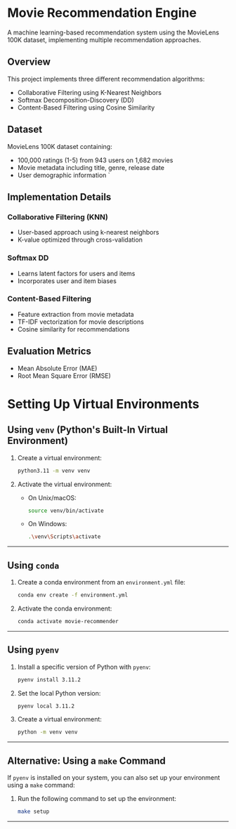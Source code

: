 # Movie Recommendation Engine

A machine learning-based recommendation system using the MovieLens 100K dataset, implementing multiple recommendation approaches.

## Overview

This project implements three different recommendation algorithms:
- Collaborative Filtering using K-Nearest Neighbors
- Softmax Decomposition-Discovery (DD)
- Content-Based Filtering using Cosine Similarity

## Dataset

MovieLens 100K dataset containing:
- 100,000 ratings (1-5) from 943 users on 1,682 movies
- Movie metadata including title, genre, release date
- User demographic information
`

## Implementation Details

### Collaborative Filtering (KNN)
- User-based approach using k-nearest neighbors
- K-value optimized through cross-validation

### Softmax DD
- Learns latent factors for users and items
- Incorporates user and item biases

### Content-Based Filtering
- Feature extraction from movie metadata
- TF-IDF vectorization for movie descriptions
- Cosine similarity for recommendations


## Evaluation Metrics

- Mean Absolute Error (MAE)
- Root Mean Square Error (RMSE)



# Setting Up Virtual Environments

## Using `venv` (Python's Built-In Virtual Environment)

1. Create a virtual environment:
   ```bash
   python3.11 -m venv venv
   ```

2. Activate the virtual environment:
   - On Unix/macOS:
     ```bash
     source venv/bin/activate
     ```
   - On Windows:
     ```bash
     .\venv\Scripts\activate
     ```

---

## Using `conda`

1. Create a conda environment from an `environment.yml` file:
   ```bash
   conda env create -f environment.yml
   ```

2. Activate the conda environment:
   ```bash
   conda activate movie-recommender
   ```

---

## Using `pyenv`

1. Install a specific version of Python with `pyenv`:
   ```bash
   pyenv install 3.11.2
   ```

2. Set the local Python version:
   ```bash
   pyenv local 3.11.2
   ```

3. Create a virtual environment:
   ```bash
   python -m venv venv
   ```

---

## Alternative: Using a `make` Command

If `pyenv` is installed on your system, you can also set up your environment using a `make` command:

1. Run the following command to set up the environment:
   ```bash
   make setup
   ```

---
